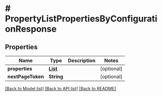 # # PropertyListPropertiesByConfigurationResponse


## Properties 


Name | Type | Description | Notes
------------ | ------------- | ------------- | -------------
**properties**| [**List<ProductconfiguratorpropertyEntity>**](ProductconfiguratorpropertyEntity.md) |   | [optional]
**nextPageToken**| **String** |   | [optional]


[[Back to Model list]](../../README.md#models) [[Back to API list]](../../README.md#endpoints) [[Back to README]](../../README.md)

